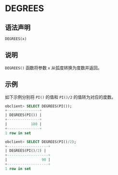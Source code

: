 DEGREES 
============================



语法声明 
-------------------------

```sql
DEGREES(x)
```



说明 
-----------------------

`DEGREES()` 函数将参数 `x` 从弧度转换为度数并返回。

示例 
-----------------------

如下示例分别将 `PI()` 的值和 `PI()/2` 的值转为对应的度数。

```sql
obclient> SELECT DEGREES(PI());
+---------------+
| DEGREES(PI()) |
+---------------+
|           180 |
+---------------+
1 row in set 

obclient> SELECT DEGREES(PI()/2);
+-------------------+
| DEGREES(PI()/2) |
+-------------------+
|                90 |
+-------------------+
1 row in set
```


